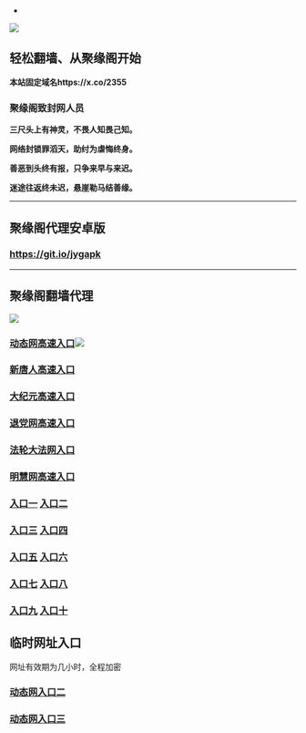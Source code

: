 * 
![](https://raw.githubusercontent.com/hao369/a/master/j.jpg)



## 轻松翻墙、从聚缘阁开始

**本站固定域名https://x.co/2355**

### 聚缘阁致封网人员

**三尺头上有神灵，不畏人知畏己知。**

**网络封锁罪滔天，助纣为虐悔终身。**

**善恶到头终有报，只争来早与来迟。**

**迷途往返终未迟，悬崖勒马结善缘。**

***



##  聚缘阁代理安卓版

### https://git.io/jygapk


***



## 聚缘阁翻墙代理 

![](https://raw.githubusercontent.com/hao369/a/master/wx2.jpg)

### [动态网高速入口](https://swzkrzleo1.execute-api.us-east-1.amazonaws.com/99fetey436/?id=2)![](https://raw.githubusercontent.com/hao369/a/master/jygdl.gif)

### [新唐人高速入口](https://swzkrzleo1.execute-api.us-east-1.amazonaws.com/99fetey436/?id=5)

### [大纪元高速入口](https://swzkrzleo1.execute-api.us-east-1.amazonaws.com/99fetey436/?id=7)

### [退党网高速入口](https://swzkrzleo1.execute-api.us-east-1.amazonaws.com/99fetey436/?id=8)

### [法轮大法网入口](https://swzkrzleo1.execute-api.us-east-1.amazonaws.com/99fetey436/?id=15)

### [明慧网高速入口](https://swzkrzleo1.execute-api.us-east-1.amazonaws.com/99fetey436/?id=3)



### **[入口一](http://x.co/2244)** **[入口二](http://x.co/3824)**


### **[入口三](https://s3.eu-central-1.amazonaws.com/jyg3/index.html)**  **[入口四](https://s3-ap-southeast-1.amazonaws.com/jyg4/index.html)**

### **[入口五](https://s3.ap-south-1.amazonaws.com/jyg5/index.html)**  **[入口六](https://s3-us-west-1.amazonaws.com/jyg6/index.html)**


###  **[入口七](https://s3-us-west-2.amazonaws.com/jyg7/index.html)**  **[入口八](https://s3-eu-west-1.amazonaws.com/jyg8/index.html)**


###  **[入口九](https://s3-ap-northeast-1.amazonaws.com/jyg9/index.html)**  **[入口十](https://s3.amazonaws.com/dtw/index.html)**



## 临时网址入口 

网址有效期为几小时，全程加密

### [动态网入口二](https://x.co/ddg)

### [动态网入口三](https://x.co/ddf)




